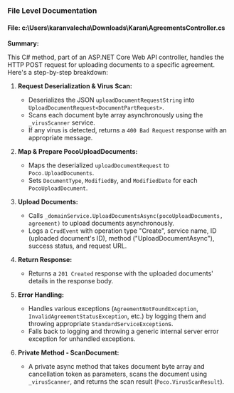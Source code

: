 ### File Level Documentation

#### File: c:\Users\karanvalecha\Downloads\Karan\AgreementsController.cs
**Summary:**

This C# method, part of an ASP.NET Core Web API controller, handles the HTTP POST request for uploading documents to a specific agreement. Here's a step-by-step breakdown:

1. **Request Deserialization & Virus Scan:**
   - Deserializes the JSON `uploadDocumentRequestString` into `UploadDocumentRequest<DocumentPartRequest>`.
   - Scans each document byte array asynchronously using the `_virusScanner` service.
   - If any virus is detected, returns a `400 Bad Request` response with an appropriate message.

2. **Map & Prepare PocoUploadDocuments:**
   - Maps the deserialized `uploadDocumentRequest` to `Poco.UploadDocuments`.
   - Sets `DocumentType`, `ModifiedBy`, and `ModifiedDate` for each `PocoUploadDocument`.

3. **Upload Documents:**
   - Calls `_domainService.UploadDocumentsAsync(pocoUploadDocuments, agreement)` to upload documents asynchronously.
   - Logs a `CrudEvent` with operation type "Create", service name, ID (uploaded document's ID), method ("UploadDocumentAsync"), success status, and request URL.

4. **Return Response:**
   - Returns a `201 Created` response with the uploaded documents' details in the response body.

5. **Error Handling:**
   - Handles various exceptions (`AgreementNotFoundException`, `InvalidAgreementStatusException`, etc.) by logging them and throwing appropriate `StandardServiceException`s.
   - Falls back to logging and throwing a generic internal server error exception for unhandled exceptions.

6. **Private Method - ScanDocument:**
   - A private async method that takes document byte array and cancellation token as parameters, scans the document using `_virusScanner`, and returns the scan result (`Poco.VirusScanResult`).
